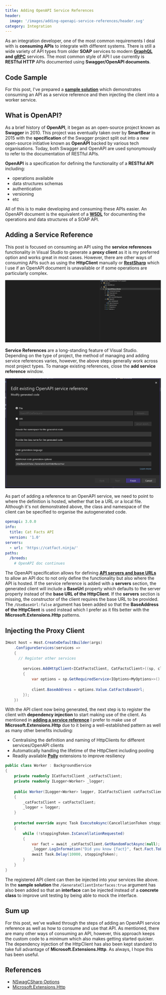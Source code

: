```yaml
---
title: Adding OpenAPI Service References
header:
  image: '/images/adding-openapi-service-references/header.svg'
category: Integration
---
```


As an integration developer, one of the most common requirements I deal with is **consuming APIs** to integrate with different systems. There is still a wide variety of API types from older **SOAP** services to modern **[GraphQL](https://graphql.org/) and [gRPC](https://grpc.io/)** services. The most common style of API I use currently is **RESTful HTTP** APIs documented using **Swagger/OpenAPI documents**.

## Code Sample

For this post, I've prepared a **[sample solution](https://github.com/milkyware/blog-integrating-with-flat-files)** which demonstrates consuming an API as a service reference and then injecting the client into a worker service.

## What is OpenAPI?

As a brief history of **OpenAPI**, it began as an open-source project known as **Swagger** in 2010. This project was eventually taken over by **SmartBear** in 2015 with the **specification** of the Swagger project split out into a new open-source initiative known as **OpenAPI** backed by various tech organisations. Today, both Swagger and OpenAPI are used synonymously to refer to the documentation of RESTful APIs.

**OpenAPI** is a specification for defining the functionality of a **RESTful API** including:

- operations available
- data structures schemas
- authentication
- versioning
- etc

All of this is to make developing and consuming these APIs easier. An OpenAPI document is the equivalent of a **[WSDL](https://www.soapui.org/docs/soap-and-wsdl/working-with-wsdls/)** for documenting the operations and data structures of a SOAP API.

## Adding a Service Reference

This post is focused on consuming an API using the **service references** functionality in Visual Studio to generate a **proxy client** as it is my preferred option and works great in most cases. However, there are other ways of consuming APIs such as using the **HttpClient** manually or **[RestSharp](https://restsharp.dev/)** which I use if an OpenAPI document is unavailable or if some operations are particularly complex.

![image1](/images/adding-openapi-service-references/image1.gif)

**Service References** are a long-standing feature of Visual Studio. Depending on the type of project, the method of managing and adding service references varies, however, the above steps generally work across most project types. To manage existing references, close the **add service reference** window.

![image2](/images/adding-openapi-service-references/image2.png)

As part of adding a reference to an OpenAPI service, we need to point to where the definition is hosted, whether that be a URL or a local file. Although it's not demonstrated above, the class and namespace of the client can be specified to organise the autogenerated code.

``` yaml
openapi: 3.0.0
info:
  title: Cat Facts API
  version: '1.0'
servers: 
  - url: 'https://catfact.ninja/'
paths:
  /breeds:
    # OpenAPI doc continues
```

The OpenAPI specification allows for defining **[API servers and base URLs](https://swagger.io/docs/specification/api-host-and-base-path/)** to allow an API doc to not only define the functionality but also where the API is hosted. If the service reference is added with a **servers** section, the generated client will include a **BaseUrl** property which defaults to the server property instead of the **base URL of the HttpClient**. If the **servers** section is missing, the constructor of the client requires the base URL to be provided. The `/UseBaseUrl:false` argument has been added so that the **BaseAddress of the HttpClient** is used instead which I prefer as it fits better with the **Microsoft.Extensions.Http** patterns.

## Injecting the Proxy Client

``` cs
IHost host = Host.CreateDefaultBuilder(args)
    .ConfigureServices(services =>
    {
      // Register other services

        services.AddHttpClient<ICatFactsClient, CatFactsClient>((sp, client) =>
        {
            var options = sp.GetRequiredService<IOptions<MyOptions>>();

            client.BaseAddress = options.Value.CatFactsBaseUrl;
        });
    })
```

With the API client now being generated, the next step is to register the client with **dependency injection** to start making use of the client. As mentioned in **[adding a service reference](#adding-a-service-reference)** I prefer to make use of **Microsoft.Extensions.Http** due to it being a well-established pattern as well as many other benefits including:

- Centralising the definition and naming of HttpClients for different services/OpenAPI clients
- Automatically handling the lifetime of the HttpClient including pooling
- Readily available **[Polly](https://thepollyproject.azurewebsites.net/)** extensions to improve resiliency

``` csharp
public class Worker : BackgroundService
{
    private readonly ICatFactsClient _catFactsClient;
    private readonly ILogger<Worker> _logger;

    public Worker(ILogger<Worker> logger, ICatFactsClient catFactsClient)
    {
        _catFactsClient = catFactsClient;
        _logger = logger;
    }

    protected override async Task ExecuteAsync(CancellationToken stoppingToken)
    {
        while (!stoppingToken.IsCancellationRequested)
        {
            var fact = await _catFactsClient.GetRandomFactAsync(null);
            _logger.LogInformation("Did you know {fact}", fact.Fact.ToLower());
            await Task.Delay(10000, stoppingToken);
        }
    }
}
```

The registered API client can then be injected into your services like above. In the **sample solution** the `/GenerateClientInterfaces:true` argument has also been added so that an **interface** can be injected instead of a **concrete class** to improve unit testing by being able to mock the interface.

## Sum up

For this post, we've walked through the steps of adding an OpenAPI service reference as well as how to consume and use that API. As mentioned, there are many other ways of consuming an API, however, this approach keeps the custom code to a minimum which also makes getting started quicker. The dependency injection of the HttpClient has also been kept standard to take full advantage of **Microsoft.Extensions.Http**. As always, I hope this has been useful.

## References

- [NSwagCSharp Options](https://github.com/RicoSuter/NSwag/blob/3b2caca252317f769e6b473d87c28aabfd3b3e1e/src/NSwag.Commands/Commands/CodeGeneration/OpenApiToCSharpClientCommand.cs#L49)
- [Microsoft.Extensions.Http](https://learn.microsoft.com/en-us/dotnet/architecture/microservices/implement-resilient-applications/use-httpclientfactory-to-implement-resilient-http-requests)
